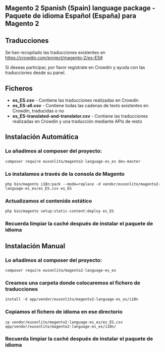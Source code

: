 ## Magento 2 Spanish (Spain) language package - Paquete de idioma Español (España) para Magento 2

## Traducciones

Se han recopilado las traducciones existentes en https://crowdin.com/project/magento-2/es-ES#

Si deseas participar, por favor regístrate en Crowdin y ayuda con las traducciones desde su panel.

## Ficheros

* **es_ES.csv** - Contiene las traducciones realizadas en Crowdin
* **es_ES-all.csv** - Contiene todas las cadenas de texto existentes en Crowdin, traducidas o no
* **es_ES-translated-and-translator.csv** - Contiene las traducciones realizadas en Crowdin y una traducción mediante APIs de resto

## Instalación Automática

### Lo añadimos al composer del proyecto:

```
composer require eusonlito/magento2-language-es_es dev-master
```

### Lo instalamos a través de la consola de Magento

```
php bin/magento i18n:pack --mode=replace -d vendor/eusonlito/magento2-language-es_es/es_ES.csv es_ES
```

### Actualizamos el contenido estático

```
php bin/magento setup:static-content:deploy es_ES
```

### Recuerda limpiar la caché después de instalar el paquete de idioma

## Instalación Manual

### Lo añadimos al composer del proyecto:

```
composer require eusonlito/magento2-language-es_es
```

### Creamos una carpeta donde colocaremos el fichero de traducciones

```
install -d app/vendor/eusonlito/magento2-language-es_es/i18n
```

### Copiamos el fichero de idioma en ese directorio

```
cp vendor/eusonlito/magento2-language-es_es/es_ES.csv app/vendor/eusonlito/magento2-language-es_es/i18n/
```

### Recuerda limpiar la caché después de instalar el paquete de idioma
